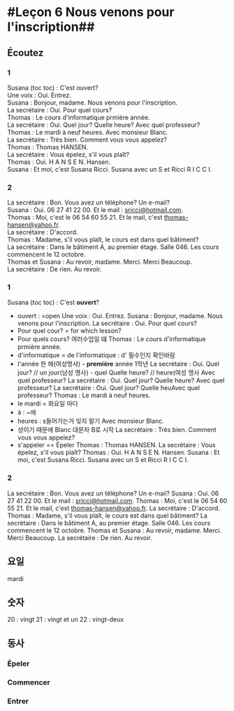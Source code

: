 # #Leçon 6 Nous venons pour l'inscription##

## Écoutez

### 1
Susana (toc toc) : C'est ouvert?  
Une voix : Oui. Entrez.  
Susana : Bonjour, madame. Nous venons pour l'inscription.  
La secrétaire : Oui. Pour quel cours?  
Thomas : Le cours d'informatique prmière année.  
La secrétaire : Oui. Quel jour? Quelle heure? Avec quel professeur?  
Thomas : Le mardi à neuf heures. Avec monsieur Blanc.  
La secrétaire : Très bien. Comment vous vous appelez?  
Thomas : Thomas HANSEN.  
La secrétaire : Vous épelez, s'il vous plaît?  
Thomas : Oui. H A N S E N. Hansen.  
Susana : Et moi, c'est Susana Ricci. Susana avec un S et Ricci R I C C I.  

### 2
La secrétaire : Bon. Vous avez un téléphone? Un e-mail?  
Susana : Oui. 06 27 41 22 00. Et le mail : sricci@hotmail.com.  
Thomas : Moi, c'est le 06 54 60 55 21. Et le mail, c'est thomas-hansen@yahoo.fr.  
La secrétaire : D'accord.  
Thomas : Madame, s'il vous plaît, le cours est dans quel bâtiment?  
La secrétaire : Dans le bâtiment A, au premier étage. Salle 046. Les cours commencent le 12 octobre.  
Thomas et Susana : Au revoir, madame. Merci. Merci Beaucoup.  
La secrétaire : De rien. Au revoir.

### 1
Susana (toc toc) : C'est __ouvert__? 
+ ouvert : =open
Une voix : Oui. Entrez.
Susana : Bonjour, madame. Nous venons pour l'inscription.
La secrétaire : Oui. Pour quel cours?
+ Pour quel cour? = for which lesson? 
+ Pour quels cours? 여러수업일 떄
Thomas : Le cours d'informatique prmière année.
+ d'informatique = de l'informatique : d' 필수인지 확인바람
+ l'année 한 해(여성명사) - __première__ année 1학년 
La secrétaire : Oui. Quel jour? // un jour(남성 명사) - quel
Quelle heure? // heure(여성 명사
Avec quel professeur?
La secrétaire : Oui. Quel jour? Quelle heure? Avec quel professeur?
La secrétaire : Oui. Quel jour? Quelle heuAvec quel professeur?
Thomas : Le mardi à neuf heures. 
+ le mardi = 화요일 마다
+ à : ~에
+ heures : s들어가는거 잊지 말기
Avec monsieur Blanc.
+ 성이기 때문에 Blanc 대문자 B로 시작
La secrétaire : Très bien. Comment vous vous appelez?
+ s'appeler =\= Épeler
Thomas : Thomas HANSEN.
La secrétaire : Vous épelez, s'il vous plaît?
Thomas : Oui. H A N S E N. Hansen.
Susana : Et moi, c'est Susana Ricci. Susana avec un S et Ricci R I C C I.

### 2
La secrétaire : Bon. Vous avez un téléphone? Un e-mail?
Susana : Oui. 06 27 41 22 00. Et le mail : sricci@hotmail.com.
Thomas : Moi, c'est le 06 54 60 55 21. Et le mail, c'est thomas-hansen@yahoo.fr.
La secrétaire : D'accord.
Thomas : Madame, s'il vous plaît, le cours est dans quel bâtiment?
La secrétaire : Dans le bâtiment A, au premier étage. Salle 046. Les cours commencent le 12 octobre.
Thomas et Susana : Au revoir, madame. Merci. Merci Beaucoup.
La secrétaire : De rien. Au revoir.


## 요일

mardi 


## 숫자
20 : vingt
21 : vingt et un
22 : vingt-deux

## 동사
### Épeler
### Commencer
### Entrer




<!--stackedit_data:
eyJoaXN0b3J5IjpbLTk5MTgxNzg0OCwtMTc0OTI3NzgxMl19
-->
